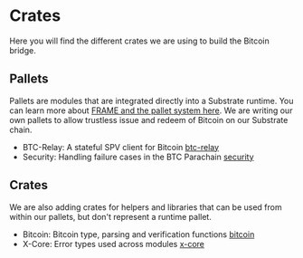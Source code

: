# Crates

Here you will find the different crates we are using to build the Bitcoin bridge.

## Pallets

Pallets are modules that are integrated directly into a Substrate runtime. You can learn more about [FRAME and the pallet system here](https://substrate.dev/docs/en/conceptual/runtime/frame).
We are writing our own pallets to allow trustless issue and redeem of Bitcoin on our Substrate chain.

- BTC-Relay: A stateful SPV client for Bitcoin [btc-relay](./btc-relay)
- Security: Handling failure cases in the BTC Parachain [security](./security)

## Crates

We are also adding crates for helpers and libraries that can be used from within our pallets, but don't represent a runtime pallet.

- Bitcoin: Bitcoin type, parsing and verification functions [bitcoin](./bitcoin)
- X-Core: Error types used across modules [x-core](./x-core)
